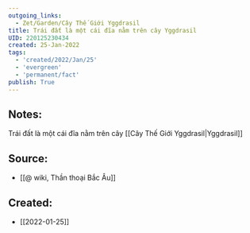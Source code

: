 ```yaml
---
outgoing_links:
  - Zet/Garden/Cây Thế Giới Yggdrasil
title: Trái đất là một cái đĩa nằm trên cây Yggdrasil
UID: 220125230434
created: 25-Jan-2022
tags:
  - 'created/2022/Jan/25'
  - 'evergreen'
  - 'permanent/fact'
publish: True
---
```

## Notes:
Trái đất là một cái đĩa nằm trên cây [[Cây Thế Giới Yggdrasil|Yggdrasil]]

## Source:
- [[@ wiki, Thần thoại Bắc Âu]]


## Created:
- [[2022-01-25]]
